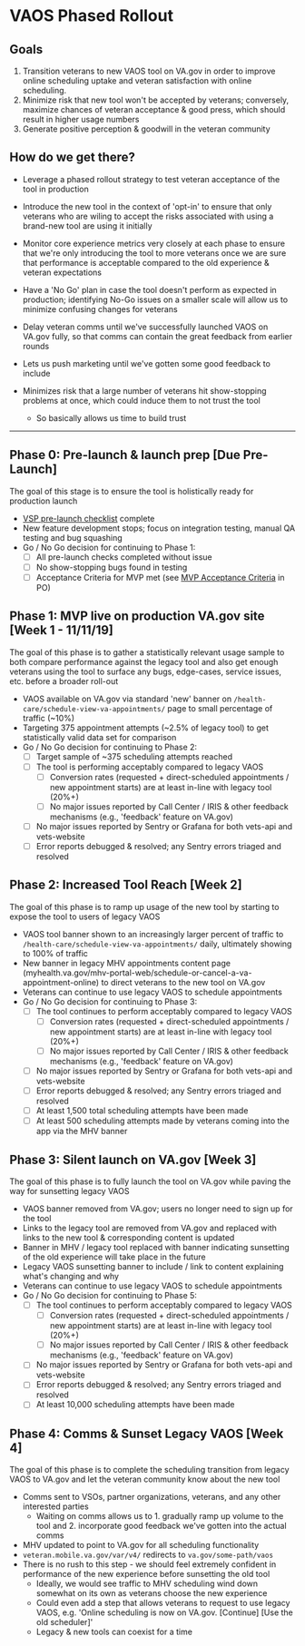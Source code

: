 # VAOS Phased Rollout

## Goals
1. Transition veterans to new VAOS tool on VA.gov in order to improve online scheduling uptake and veteran satisfaction with online scheduling.
2. Minimize risk that new tool won't be accepted by veterans; conversely, maximize chances of veteran acceptance & good press, which should result in higher usage numbers
3. Generate positive perception & goodwill in the veteran community

## How do we get there?
- Leverage a phased rollout strategy to test veteran acceptance of the tool in production
- Introduce the new tool in the context of 'opt-in' to ensure that only veterans who are wiling to accept the risks associated with using a brand-new tool are using it initially
- Monitor core experience metrics very closely at each phase to ensure that we're only introducing the tool to more veterans once we are sure that performance is acceptable compared to the old experience & veteran expectations
- Have a 'No Go' plan in case the tool doesn't perform as expected in production; identifying No-Go issues on a smaller scale will allow us to minimize confusing changes for veterans
- Delay veteran comms until we've successfully launched VAOS on VA.gov fully, so that comms can contain the great feedback from earlier rounds

- Lets us push marketing until we've gotten some good feedback to include
- Minimizes risk that a large number of veterans hit show-stopping problems at once, which could induce them to not trust the tool
  - So basically allows us time to build trust

-----

## Phase 0: Pre-launch & launch prep [Due Pre-Launch]
The goal of this stage is to ensure the tool is holistically ready for production launch
- [VSP pre-launch checklist](https://github.com/department-of-veterans-affairs/va.gov-team/blob/master/platform/working-with-vsp/onboarding/Product%20Development%20Checklist.md) complete
- New feature development stops; focus on integration testing, manual QA testing and bug squashing
- Go / No Go decision for continuing to Phase 1:
  - [ ] All pre-launch checks completed without issue
  - [ ] No show-stopping bugs found in testing
  - [ ] Acceptance Criteria for MVP met (see [MVP Acceptance Criteria](https://github.com/department-of-veterans-affairs/va.gov-team/blob/master/products/health-care/appointments/README.md#acceptance-criteria) in PO)

## Phase 1: MVP live on production VA.gov site [Week 1 - 11/11/19]
The goal of this phase is to gather a statistically relevant usage sample to both compare performance against the legacy tool and also get enough veterans using the tool to surface any bugs, edge-cases, service issues, etc. before a broader roll-out
- VAOS available on VA.gov via standard 'new' banner on `/health-care/schedule-view-va-appointments/` page to small percentage of traffic (~10%)
- Targeting 375 appointment attempts (~2.5% of legacy tool) to get statistically valid data set for comparison
- Go / No Go decision for continuing to Phase 2:
  - [ ] Target sample of ~375 scheduling attempts reached
  - [ ] The tool is performing acceptably compared to legacy VAOS
    - [ ] Conversion rates (requested + direct-scheduled appointments / new appointment starts) are at least in-line with legacy tool (20%+)
    - [ ] No major issues reported by Call Center / IRIS & other feedback mechanisms (e.g., 'feedback' feature on VA.gov)
  - [ ] No major issues reported by Sentry or Grafana for both vets-api and vets-website
  - [ ] Error reports debugged & resolved; any Sentry errors triaged and resolved

## Phase 2: Increased Tool Reach [Week 2]
The goal of this phase is to ramp up usage of the new tool by starting to expose the tool to users of legacy VAOS
- VAOS tool banner shown to an increasingly larger percent of traffic to  `/health-care/schedule-view-va-appointments/` daily, ultimately showing to 100% of traffic
- New banner in legacy MHV appointments content page (myhealth.va.gov/mhv-portal-web/schedule-or-cancel-a-va-appointment-online) to direct veterans to the new tool on VA.gov
- Veterans can continue to use legacy VAOS to schedule appointments
- Go / No Go decision for continuing to Phase 3:
  - [ ] The tool continues to perform acceptably compared to legacy VAOS
    - [ ] Conversion rates (requested + direct-scheduled appointments / new appointment starts) are at least in-line with legacy tool (20%+)
    - [ ] No major issues reported by Call Center / IRIS & other feedback mechanisms (e.g., 'feedback' feature on VA.gov)
  - [ ] No major issues reported by Sentry or Grafana for both vets-api and vets-website
  - [ ] Error reports debugged & resolved; any Sentry errors triaged and resolved
  - [ ] At least 1,500 total scheduling attempts have been made
  - [ ] At least 500 scheduling attempts made by veterans coming into the app via the MHV banner

## Phase 3: Silent launch on VA.gov [Week 3]
The goal of this phase is to fully launch the tool on VA.gov while paving the way for sunsetting legacy VAOS
- VAOS banner removed from VA.gov; users no longer need to sign up for the tool
- Links to the legacy tool are removed from VA.gov and replaced with links to the new tool & corresponding content is updated
- Banner in MHV / legacy tool replaced with banner indicating sunsetting of the old experience will take place in the future
- Legacy VAOS sunsetting banner to include / link to content explaining what's changing and why
- Veterans can continue to use legacy VAOS to schedule appointments
- Go / No Go decision for continuing to Phase 5:
  - [ ] The tool continues to perform acceptably compared to legacy VAOS
    - [ ] Conversion rates (requested + direct-scheduled appointments / new appointment starts) are at least in-line with legacy tool (20%+)
    - [ ] No major issues reported by Call Center / IRIS & other feedback mechanisms (e.g., 'feedback' feature on VA.gov)
  - [ ] No major issues reported by Sentry or Grafana for both vets-api and vets-website
  - [ ] Error reports debugged & resolved; any Sentry errors triaged and resolved
  - [ ] At least 10,000 scheduling attempts have been made

## Phase 4: Comms & Sunset Legacy VAOS [Week 4]
The goal of this phase is to complete the scheduling transition from legacy VAOS to VA.gov and let the veteran community know about the new tool
- Comms sent to VSOs, partner organizations, veterans, and any other interested parties
  - Waiting on comms allows us to 1. gradually ramp up volume to the tool and 2. incorporate  good feedback we've gotten into the actual comms
- MHV updated to point to VA.gov for all scheduling functionality
- `veteran.mobile.va.gov/var/v4/` redirects to `va.gov/some-path/vaos`
- There is no rush to this step - we should feel extremely confident in performance of the new experience before sunsetting the old tool
  - Ideally, we would see traffic to MHV scheduling wind down somewhat on its own as veterans choose the new experience
  - Could even add a step that allows veterans to request to use legacy VAOS, e.g. 'Online scheduling is now on VA.gov. [Continue] [Use the old scheduler]'
  - Legacy & new tools can coexist for a time


